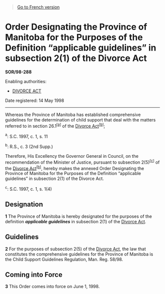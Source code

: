 > [Go to French version](/fr/Règlements/Décrets,%20ordonnances%20et%20règlements%20statutaires/98/288.md)

# Order Designating the Province of Manitoba for the Purposes of the Definition “applicable guidelines” in subsection 2(1) of the Divorce Act

**SOR/98-288**

Enabling authorities: 
- [DIVORCE ACT](/en/Acts/Statutes%20of%20Canada/1985/c.%203%20(2nd%20Supp.).md)

Date registered: 14 May 1998

----------

Whereas the Province of Manitoba has established comprehensive guidelines for the determination of child support that deal with the matters referred to in section 26.1<sup><a href='#fna_e'>[a]</a></sup> of the [Divorce Act](/en/Acts/Statutes%20of%20Canada/1985/c.%203%20(2nd%20Supp.).md)<sup><a href='#fnb_e'>[b]</a></sup>;

<a name='fna_e'><sup>a</sup></a>: S.C. 1997, c. 1, s. 11<br />

<a name='fnb_e'><sup>b</sup></a>: R.S., c. 3 (2nd Supp.)<br />

Therefore, His Excellency the Governor General in Council, on the recommendation of the Minister of Justice, pursuant to subsection 2(5)<sup><a href='#fnc_e'>[c]</a></sup> of the [Divorce Act](/en/Acts/Statutes%20of%20Canada/1985/c.%203%20(2nd%20Supp.).md)<sup><a href='#fnb_e'>[b]</a></sup>, hereby makes the annexed Order Designating the Province of Manitoba for the Purposes of the Definition “applicable guidelines” in subsection 2(1) of the Divorce Act.

<a name='fnc_e'><sup>c</sup></a>: S.C. 1997, c. 1, s. 1(4)<br />




## Designation


**1** The Province of Manitoba is hereby designated for the purposes of the definition ***applicable guidelines*** in subsection 2(1) of the [Divorce Act](/en/Acts/Statutes%20of%20Canada/1985/c.%203%20(2nd%20Supp.).md).




## Guidelines


**2** For the purposes of subsection 2(5) of the [Divorce Act](/en/Acts/Statutes%20of%20Canada/1985/c.%203%20(2nd%20Supp.).md), the law that constitutes the comprehensive guidelines for the Province of Manitoba is the Child Support Guidelines Regulation, Man. Reg. 58/98.




## Coming into Force


**3** This Order comes into force on June 1, 1998.


